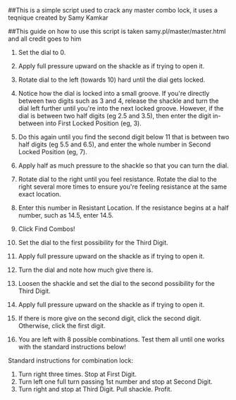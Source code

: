 ##This is a simple script used to crack any master combo lock, it uses a teqnique created by Samy Kamkar

##This guide on how to use this script is taken samy.pl/master/master.html and all credit goes to him

1. Set the dial to 0.
2. Apply full pressure upward on the shackle as if trying to open it.
3. Rotate dial to the left (towards 10) hard until the dial gets locked.
4. Notice how the dial is locked into a small groove. If you're directly between two digits such as 3 and 4, release the shackle and turn the dial left further until you're into the next locked groove. However, if the dial is between two half digits (eg 2.5 and 3.5), then enter the digit in-between into First Locked Position (eg, 3).
5. Do this again until you find the second digit below 11 that is between two half digits (eg 5.5 and 6.5), and enter the whole number in Second Locked Position (eg, 7).
6. Apply half as much pressure to the shackle so that you can turn the dial.
7. Rotate dial to the right until you feel resistance. Rotate the dial to the right several more times to ensure you're feeling resistance at the same exact location.
8. Enter this number in Resistant Location. If the resistance begins at a half number, such as 14.5, enter 14.5.
9. Click Find Combos!


10. Set the dial to the first possibility for the Third Digit.
11. Apply full pressure upward on the shackle as if trying to open it.
12. Turn the dial and note how much give there is.
13. Loosen the shackle and set the dial to the second possibility for the Third Digit.
14. Apply full pressure upward on the shackle as if trying to open it.
15. If there is more give on the second digit, click the second digit. Otherwise, click the first digit.
16. You are left with 8 possible combinations. Test them all until one works with the standard instructions below!

Standard instructions for combination lock:
1. Turn right three times. Stop at First Digit.
2. Turn left one full turn passing 1st number and stop at Second Digit.
3. Turn right and stop at Third Digit. Pull shackle. Profit.
